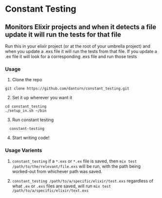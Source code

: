 # Constant Testing
## Monitors Elixir projects and when it detects a file update it will run the tests for that file

Run this in your elixir project (or at the root of your umbrella project) and when you update a .exs file it will run the tests from that file. If you update a .ex file it will look for a corresponding .exs file and run those tests

### Usage

1. Clone the repo
  ```shell
  git clone https://github.com/danturn/constant_testing.git
  ```

2. Set it up wherever you want it
  ```shell
  cd constant_testing
  ./setup_in.sh ~/bin
  ```

3. Run constant testing
  ```shell
    constant-testing
  ```

4. Start writing code!


### Usage Varients

1. `constant_testing`
if a `*.exs` or `*.ex` file is saved, then
`mix test /path/to/the/relevant/file.exs`
will be run, with the path being worked-out from whichever path was saved.

2. `constant_testing /path/to/a/specific/elixir/test.exs`
regardless of what `.ex` or `.exs` files are saved, will run
`mix test /path/to/a/specific/elixir/text.exs`
